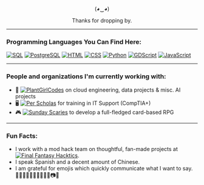 <p align="center">
(◕‿◕)
</p>

<p align="center">
Thanks for dropping by.
</p>

---
### Programming Languages You Can Find Here:

[![SQL](https://img.shields.io/badge/-SQL-003B57?style=flat-square&logo=sqlite&logoColor=white)](https://www.sqlite.org/)
[![PostgreSQL](https://img.shields.io/badge/-PostgreSQL-336791?style=flat-square&logo=postgresql&logoColor=white)](https://www.postgresql.org/)
[![HTML](https://img.shields.io/badge/-HTML-red?style=flat-square&logo=html5&logoColor=white)](https://developer.mozilla.org/en-US/docs/Web/HTML)
[![CSS](https://img.shields.io/badge/-CSS-c93452?style=flat-square&logo=css3&logoColor=black)](https://developer.mozilla.org/en-US/docs/Web/CSS)
[![Python](https://img.shields.io/badge/-Python-37ab5d?style=flat-square&logo=python&logoColor=white)](https://www.python.org/)
[![GDScript](https://img.shields.io/badge/-GDScript-3581B8?style=flat-square&logo=godotengine&logoColor=white)](https://godotengine.org/)
[![JavaScript](https://img.shields.io/badge/-JavaScript-F7DF1E?style=flat-square&logo=javascript&logoColor=black)](https://developer.mozilla.org/en-US/docs/Web/JavaScript)




---

### People and organizations I'm currently working with:
- 🌱 [![PlantGirlCodes](https://img.shields.io/badge/PlantGirlCodes-%20-lightgreen?style=flat-square&logo=github)](https://github.com/plantgirlcodes) on cloud engineering, data projects & misc. AI projects
- 🖥️ [![Per Scholas](https://img.shields.io/badge/Per_Scholas-%20-blue?style=flat-square&logo=education)](https://perscholas.org/) for training in IT Support (CompTIA+)
- 🎮 [![Sunday Scaries](https://img.shields.io/badge/Sunday_Scaries-%20-orange?style=flat-square&logo=github)](https://github.com/Sunday-Scaries/witch-hat) to develop a full-fledged card-based RPG

---

### Fun Facts:

- I work with a mod hack team on thoughtful, fan-made projects at [![Final Fantasy Hacktics](https://img.shields.io/badge/Final_Fantasy_Hacktics-%20-yellow?style=flat-square&logo=gamepad)](https://ffhacktics.com/).
- I speak Spanish and a decent amount of Chinese.
- I am grateful for emojis which quickly communicate what I want to say. 🤠🏋🏻‍♂️🎾🐊🥷🏻🛫🌵📷🌈
